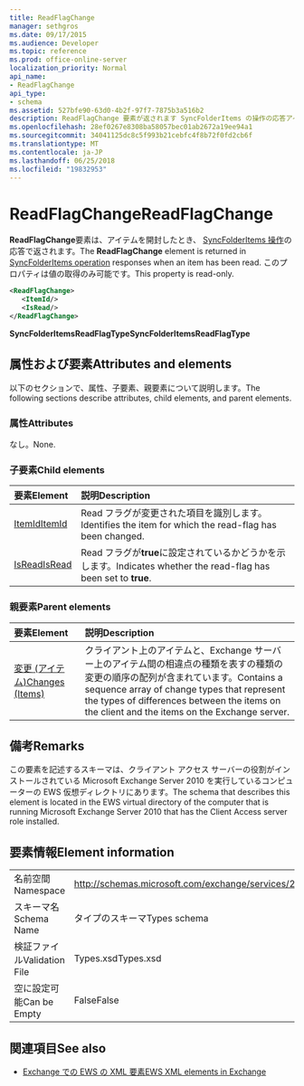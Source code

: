 ```yaml
---
title: ReadFlagChange
manager: sethgros
ms.date: 09/17/2015
ms.audience: Developer
ms.topic: reference
ms.prod: office-online-server
localization_priority: Normal
api_name:
- ReadFlagChange
api_type:
- schema
ms.assetid: 527bfe90-63d0-4b2f-97f7-7875b3a516b2
description: ReadFlagChange 要素が返されます SyncFolderItems の操作の応答アイテムを開封したとき。 このプロパティは値の取得のみ可能です。
ms.openlocfilehash: 28ef0267e8308ba58057bec01ab2672a19ee94a1
ms.sourcegitcommit: 34041125dc8c5f993b21cebfc4f8b72f0fd2cb6f
ms.translationtype: MT
ms.contentlocale: ja-JP
ms.lasthandoff: 06/25/2018
ms.locfileid: "19832953"
---
```

# <a name="readflagchange"></a><span data-ttu-id="7c4a1-104">ReadFlagChange</span><span class="sxs-lookup"><span data-stu-id="7c4a1-104">ReadFlagChange</span></span>

<span data-ttu-id="7c4a1-105">**ReadFlagChange**要素は、アイテムを開封したとき、 [SyncFolderItems 操作](syncfolderitems-operation.md)の応答で返されます。</span><span class="sxs-lookup"><span data-stu-id="7c4a1-105">The **ReadFlagChange** element is returned in [SyncFolderItems operation](syncfolderitems-operation.md) responses when an item has been read.</span></span> <span data-ttu-id="7c4a1-106">このプロパティは値の取得のみ可能です。</span><span class="sxs-lookup"><span data-stu-id="7c4a1-106">This property is read-only.</span></span> 
  
```xml
<ReadFlagChange>
   <ItemId/>
   <IsRead/>
</ReadFlagChange>
```

 <span data-ttu-id="7c4a1-107">**SyncFolderItemsReadFlagType**</span><span class="sxs-lookup"><span data-stu-id="7c4a1-107">**SyncFolderItemsReadFlagType**</span></span>
## <a name="attributes-and-elements"></a><span data-ttu-id="7c4a1-108">属性および要素</span><span class="sxs-lookup"><span data-stu-id="7c4a1-108">Attributes and elements</span></span>

<span data-ttu-id="7c4a1-109">以下のセクションで、属性、子要素、親要素について説明します。</span><span class="sxs-lookup"><span data-stu-id="7c4a1-109">The following sections describe attributes, child elements, and parent elements.</span></span>
  
### <a name="attributes"></a><span data-ttu-id="7c4a1-110">属性</span><span class="sxs-lookup"><span data-stu-id="7c4a1-110">Attributes</span></span>

<span data-ttu-id="7c4a1-111">なし。</span><span class="sxs-lookup"><span data-stu-id="7c4a1-111">None.</span></span>
  
### <a name="child-elements"></a><span data-ttu-id="7c4a1-112">子要素</span><span class="sxs-lookup"><span data-stu-id="7c4a1-112">Child elements</span></span>

|<span data-ttu-id="7c4a1-113">**要素**</span><span class="sxs-lookup"><span data-stu-id="7c4a1-113">**Element**</span></span>|<span data-ttu-id="7c4a1-114">**説明**</span><span class="sxs-lookup"><span data-stu-id="7c4a1-114">**Description**</span></span>|
|:-----|:-----|
|[<span data-ttu-id="7c4a1-115">ItemId</span><span class="sxs-lookup"><span data-stu-id="7c4a1-115">ItemId</span></span>](itemid.md) <br/> |<span data-ttu-id="7c4a1-116">Read フラグが変更された項目を識別します。</span><span class="sxs-lookup"><span data-stu-id="7c4a1-116">Identifies the item for which the read-flag has been changed.</span></span>  <br/> |
|[<span data-ttu-id="7c4a1-117">IsRead</span><span class="sxs-lookup"><span data-stu-id="7c4a1-117">IsRead</span></span>](isread.md) <br/> |<span data-ttu-id="7c4a1-118">Read フラグが**true**に設定されているかどうかを示します。</span><span class="sxs-lookup"><span data-stu-id="7c4a1-118">Indicates whether the read-flag has been set to **true**.</span></span>  <br/> |
   
### <a name="parent-elements"></a><span data-ttu-id="7c4a1-119">親要素</span><span class="sxs-lookup"><span data-stu-id="7c4a1-119">Parent elements</span></span>

|<span data-ttu-id="7c4a1-120">**要素**</span><span class="sxs-lookup"><span data-stu-id="7c4a1-120">**Element**</span></span>|<span data-ttu-id="7c4a1-121">**説明**</span><span class="sxs-lookup"><span data-stu-id="7c4a1-121">**Description**</span></span>|
|:-----|:-----|
|[<span data-ttu-id="7c4a1-122">変更 (アイテム)</span><span class="sxs-lookup"><span data-stu-id="7c4a1-122">Changes (Items)</span></span>](changes-items.md) <br/> |<span data-ttu-id="7c4a1-123">クライアント上のアイテムと、Exchange サーバー上のアイテム間の相違点の種類を表すの種類の変更の順序の配列が含まれています。</span><span class="sxs-lookup"><span data-stu-id="7c4a1-123">Contains a sequence array of change types that represent the types of differences between the items on the client and the items on the Exchange server.</span></span>  <br/> |
   
## <a name="remarks"></a><span data-ttu-id="7c4a1-124">備考</span><span class="sxs-lookup"><span data-stu-id="7c4a1-124">Remarks</span></span>

<span data-ttu-id="7c4a1-125">この要素を記述するスキーマは、クライアント アクセス サーバーの役割がインストールされている Microsoft Exchange Server 2010 を実行しているコンピューターの EWS 仮想ディレクトリにあります。</span><span class="sxs-lookup"><span data-stu-id="7c4a1-125">The schema that describes this element is located in the EWS virtual directory of the computer that is running Microsoft Exchange Server 2010 that has the Client Access server role installed.</span></span>
  
## <a name="element-information"></a><span data-ttu-id="7c4a1-126">要素情報</span><span class="sxs-lookup"><span data-stu-id="7c4a1-126">Element information</span></span>

|||
|:-----|:-----|
|<span data-ttu-id="7c4a1-127">名前空間</span><span class="sxs-lookup"><span data-stu-id="7c4a1-127">Namespace</span></span>  <br/> |http://schemas.microsoft.com/exchange/services/2006/types  <br/> |
|<span data-ttu-id="7c4a1-128">スキーマ名</span><span class="sxs-lookup"><span data-stu-id="7c4a1-128">Schema Name</span></span>  <br/> |<span data-ttu-id="7c4a1-129">タイプのスキーマ</span><span class="sxs-lookup"><span data-stu-id="7c4a1-129">Types schema</span></span>  <br/> |
|<span data-ttu-id="7c4a1-130">検証ファイル</span><span class="sxs-lookup"><span data-stu-id="7c4a1-130">Validation File</span></span>  <br/> |<span data-ttu-id="7c4a1-131">Types.xsd</span><span class="sxs-lookup"><span data-stu-id="7c4a1-131">Types.xsd</span></span>  <br/> |
|<span data-ttu-id="7c4a1-132">空に設定可能</span><span class="sxs-lookup"><span data-stu-id="7c4a1-132">Can be Empty</span></span>  <br/> |<span data-ttu-id="7c4a1-133">False</span><span class="sxs-lookup"><span data-stu-id="7c4a1-133">False</span></span>  <br/> |
   
## <a name="see-also"></a><span data-ttu-id="7c4a1-134">関連項目</span><span class="sxs-lookup"><span data-stu-id="7c4a1-134">See also</span></span>



- [<span data-ttu-id="7c4a1-135">Exchange での EWS の XML 要素</span><span class="sxs-lookup"><span data-stu-id="7c4a1-135">EWS XML elements in Exchange</span></span>](ews-xml-elements-in-exchange.md)

